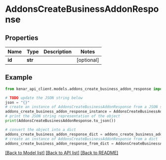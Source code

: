# AddonsCreateBusinessAddonResponse


## Properties

Name | Type | Description | Notes
------------ | ------------- | ------------- | -------------
**id** | **str** |  | [optional] 

## Example

```python
from kenar_api_client.models.addons_create_business_addon_response import AddonsCreateBusinessAddonResponse

# TODO update the JSON string below
json = "{}"
# create an instance of AddonsCreateBusinessAddonResponse from a JSON string
addons_create_business_addon_response_instance = AddonsCreateBusinessAddonResponse.from_json(json)
# print the JSON string representation of the object
print(AddonsCreateBusinessAddonResponse.to_json())

# convert the object into a dict
addons_create_business_addon_response_dict = addons_create_business_addon_response_instance.to_dict()
# create an instance of AddonsCreateBusinessAddonResponse from a dict
addons_create_business_addon_response_from_dict = AddonsCreateBusinessAddonResponse.from_dict(addons_create_business_addon_response_dict)
```
[[Back to Model list]](../README.md#documentation-for-models) [[Back to API list]](../README.md#documentation-for-api-endpoints) [[Back to README]](../README.md)


